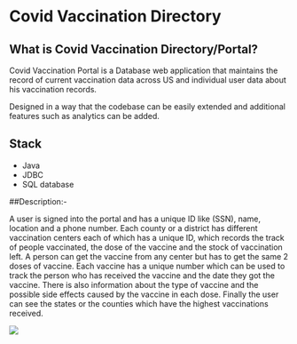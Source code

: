 # Covid Vaccination Directory

## What is Covid Vaccination Directory/Portal?
Covid Vaccination Portal is a Database web application that maintains the record of current vaccination data across US and individual user data about his vaccination records.

Designed in a way that the codebase can be easily extended and additional features such as analytics can be added.

## Stack
- Java
- JDBC
- SQL database
<!-- ## Features
- Dashboard 
- Authentication and Administration (Login and Authorizartion)
- Patient record entry form
- Eligibility Screening form
- RESTFul API Endpoints
- Zipcode Analytics -->

##Description:-

A user is signed into the portal and has a unique ID like (SSN), name, location and a phone number.
Each county or a district has different vaccination centers each of which has a unique ID, which records the track of people vaccinated, the dose of the vaccine and the stock of vaccination left.
A person can get the vaccine from any center but has to get the same 2 doses of vaccine.
Each vaccine has a unique number which can be used to track the person who has received the vaccine and the date they got the vaccine.
There is also information about the type of vaccine and the possible side effects caused by the vaccine in each dose. Finally the user can see  the states or the counties which have the highest vaccinations received.

<!-- ## How to build it?
1. Clone this repository in your local machine.
2. Install dependencies.
  ```
  pip install requirements.txt
  npm install
  ```
3. Make migrations and migrate the tables by running the following command:
  ```
  python core\manage.py migrate
  ```
4. Start the server by running the following command:
  ```
  python core\manange.py runserver
  ```
5. Open https://localhost:8000/ in browser to start using the Covid-Directory.
  ## REST API Endpoints:
  ### Add and Fetch Patient information
  ```/api/patientinfo```
  
  Methods: **GET**, **POST**

  ### Add, fetch and determine Eligibility Screening
  ```/api/screen``` -->
  

![](https://komarev.com/ghpvc/?username=laxmena-covid-directory&style=flat-square&color=blueviolet&label=Views)

